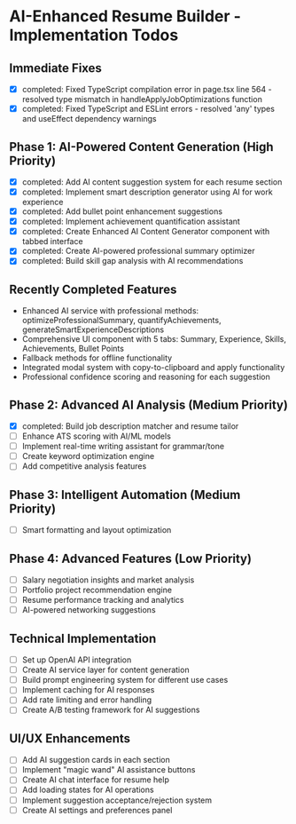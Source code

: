 # AI-Enhanced Resume Builder - Implementation Todos

## Immediate Fixes
- [x] completed: Fixed TypeScript compilation error in page.tsx line 564 - resolved type mismatch in handleApplyJobOptimizations function
- [x] completed: Fixed TypeScript and ESLint errors - resolved 'any' types and useEffect dependency warnings

## Phase 1: AI-Powered Content Generation (High Priority)
- [x] completed: Add AI content suggestion system for each resume section
- [x] completed: Implement smart description generator using AI for work experience
- [x] completed: Add bullet point enhancement suggestions
- [x] completed: Implement achievement quantification assistant
- [x] completed: Create Enhanced AI Content Generator component with tabbed interface
- [x] completed: Create AI-powered professional summary optimizer
- [x] completed: Build skill gap analysis with AI recommendations

## Recently Completed Features
- Enhanced AI service with professional methods: optimizeProfessionalSummary, quantifyAchievements, generateSmartExperienceDescriptions
- Comprehensive UI component with 5 tabs: Summary, Experience, Skills, Achievements, Bullet Points
- Fallback methods for offline functionality
- Integrated modal system with copy-to-clipboard and apply functionality
- Professional confidence scoring and reasoning for each suggestion

## Phase 2: Advanced AI Analysis (Medium Priority)
- [x] completed: Build job description matcher and resume tailor
- [ ] Enhance ATS scoring with AI/ML models
- [ ] Implement real-time writing assistant for grammar/tone
- [ ] Create keyword optimization engine
- [ ] Add competitive analysis features

## Phase 3: Intelligent Automation (Medium Priority)
- [ ] Smart formatting and layout optimization

## Phase 4: Advanced Features (Low Priority)
- [ ] Salary negotiation insights and market analysis
- [ ] Portfolio project recommendation engine
- [ ] Resume performance tracking and analytics
- [ ] AI-powered networking suggestions

## Technical Implementation
- [ ] Set up OpenAI API integration
- [ ] Create AI service layer for content generation
- [ ] Build prompt engineering system for different use cases
- [ ] Implement caching for AI responses
- [ ] Add rate limiting and error handling
- [ ] Create A/B testing framework for AI suggestions

## UI/UX Enhancements
- [ ] Add AI suggestion cards in each section
- [ ] Implement "magic wand" AI assistance buttons
- [ ] Create AI chat interface for resume help
- [ ] Add loading states for AI operations
- [ ] Implement suggestion acceptance/rejection system
- [ ] Create AI settings and preferences panel
